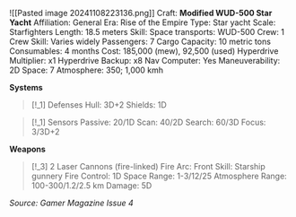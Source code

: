 ![[Pasted image 20241108223136.png]]
Craft: **Modified WUD-500 Star Yacht**
Affiliation: General
Era: Rise of the Empire
Type: Star yacht
Scale: Starfighters
Length: 18.5 meters
Skill: Space transports: WUD-500
Crew: 1
Crew Skill: Varies widely
Passengers: 7
Cargo Capacity: 10 metric tons
Consumables: 4 months
Cost: 185,000 (mew), 92,500 (used)
Hyperdrive Multiplier: x1
Hyperdrive Backup: x8
Nav Computer: Yes
Maneuverability: 2D
Space: 7
Atmosphere: 350; 1,000 kmh

**Systems**
> [!_1] Defenses
> Hull: 3D+2
> Shields: 1D

> [!_1] Sensors
> Passive: 20/1D
> Scan: 40/2D
> Search: 60/3D
> Focus: 3/3D+2

**Weapons**
> [!_3] 2 Laser Cannons (fire-linked)
> Fire Arc: Front
> Skill: Starship gunnery
> Fire Control: 1D
> Space Range: 1-3/12/25
> Atmosphere Range: 100-300/1.2/2.5 km
> Damage: 5D


*Source: Gamer Magazine Issue 4*